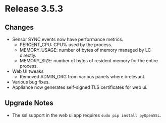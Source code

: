 # Release 3.5.3

## Changes
* Sensor SYNC events now have performance metrics.
  * PERCENT_CPU: CPU% used by the process.
  * MEMORY_USAGE: number of bytes of memory managed by LC directly.
  * MEMORY_SIZE: number of bytes of resident memory for the entire process.
* Web UI tweaks
  * Removed ADMIN_ORG from various panels where irrelevant.
* Various bug fixes.
* Appliance now generates self-signed TLS certificates for web ui.

## Upgrade Notes
* The ssl support in the web ui app requires `sudo pip install pyOpenSSL`.